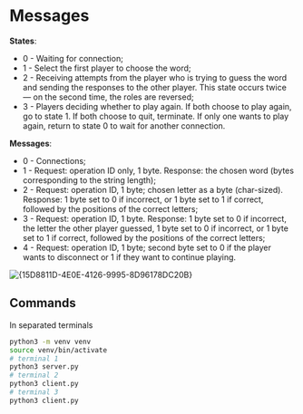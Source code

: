 # Messages
**States**:

- 0 - Waiting for connection;  
- 1 - Select the first player to choose the word;  
- 2 - Receiving attempts from the player who is trying to guess the word and sending the responses to the other player. This state occurs twice — on the second time, the roles are reversed;  
- 3 - Players deciding whether to play again. If both choose to play again, go to state 1. If both choose to quit, terminate. If only one wants to play again, return to state 0 to wait for another connection.

**Messages**:

- 0 - Connections;  
- 1 - Request: operation ID only, 1 byte. Response: the chosen word (bytes corresponding to the string length);  
- 2 - Request: operation ID, 1 byte; chosen letter as a byte (char-sized). Response: 1 byte set to 0 if incorrect, or 1 byte set to 1 if correct, followed by the positions of the correct letters;  
- 3 - Request: operation ID, 1 byte. Response: 1 byte set to 0 if incorrect, the letter the other player guessed, 1 byte set to 0 if incorrect, or 1 byte set to 1 if correct, followed by the positions of the correct letters;  
- 4 - Request: operation ID, 1 byte; second byte set to 0 if the player wants to disconnect or 1 if they want to continue playing.

![{15D8811D-4E0E-4126-9995-8D96178DC20B}](https://github.com/user-attachments/assets/dd982940-bf43-44b1-9767-7ff657565a93)


## Commands
In separated terminals
```sh
python3 -m venv venv
source venv/bin/activate
# terminal 1
python3 server.py
# terminal 2
python3 client.py
# terminal 3
python3 client.py
```
  
